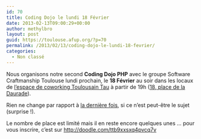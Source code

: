 ```yaml
---
id: 70
title: Coding Dojo le lundi 18 Février
date: 2013-02-13T09:00:29+00:00
author: methylbro
layout: post
guid: https://toulouse.afup.org/?p=70
permalink: /2013/02/13/coding-dojo-le-lundi-18-fevrier/
categories:
  - Non classé
---
```

Nous organisons notre second **Coding Dojo PHP** avec le groupe Software Craftmanship Toulouse lundi prochain, le **18 Février** au soir dans les locaux de [l&rsquo;espace de coworking Toulousain Tau](http://www.tau.so/ "Tau, espace de coworking Toulousaing") à partir de 19h ([18, place de la Daurade](http://goo.gl/maps/3gbsH)).

Rien ne change par rapport à [la dernière fois](https://toulouse.afup.org2012/09/17/coding-dojo-php-le-25-septembre/), si ce n&rsquo;est peut-être le sujet (surprise !).

Le nombre de place est limité mais il en reste encore quelques unes &#8230; pour vous inscrire, c&rsquo;est sur <http://doodle.com/ttb9xxsxq4pvcq7v>
